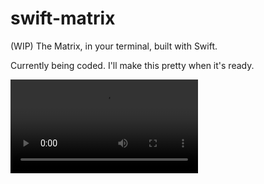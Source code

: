 # swift-matrix
(WIP) The Matrix, in your terminal, built with Swift.

Currently being coded. I'll make this pretty when it's ready.

![img](https://i.imgur.com/PfnuGpS.mp4)
